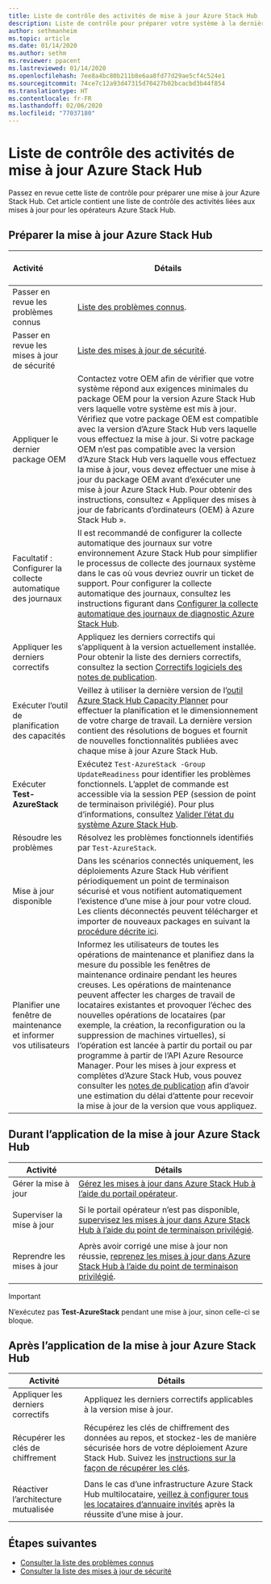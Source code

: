 ```yaml
---
title: Liste de contrôle des activités de mise à jour Azure Stack Hub
description: Liste de contrôle pour préparer votre système à la dernière mise à jour Azure Stack Hub.
author: sethmanheim
ms.topic: article
ms.date: 01/14/2020
ms.author: sethm
ms.reviewer: ppacent
ms.lastreviewed: 01/14/2020
ms.openlocfilehash: 7ee8a4bc80b211b8e6aa8fd77d29ae5cf4c524e1
ms.sourcegitcommit: 74ce7c12a93d47315d70427b02bcacbd3b44f854
ms.translationtype: HT
ms.contentlocale: fr-FR
ms.lasthandoff: 02/06/2020
ms.locfileid: "77037180"
---
```

# <a name="azure-stack-hub-update-activity-checklist"></a>Liste de contrôle des activités de mise à jour Azure Stack Hub

Passez en revue cette liste de contrôle pour préparer une mise à jour Azure Stack Hub. Cet article contient une liste de contrôle des activités liées aux mises à jour pour les opérateurs Azure Stack Hub.

## <a name="prepare-for-azure-stack-hub-update"></a>Préparer la mise à jour Azure Stack Hub

| &nbsp; &nbsp; &nbsp; &nbsp; &nbsp; &nbsp; &nbsp; &nbsp; &nbsp; &nbsp; &nbsp; Activité &nbsp; &nbsp; &nbsp; &nbsp; &nbsp; &nbsp; &nbsp; &nbsp; &nbsp; &nbsp; &nbsp;                   | Détails                                                   |
|------------------------------|-----------------------------------------------------------|
| Passer en revue les problèmes connus     | [Liste des problèmes connus](known-issues.md).                |
| Passer en revue les mises à jour de sécurité | [Liste des mises à jour de sécurité](release-notes-security-updates.md).      |
| Appliquer le dernier package OEM | Contactez votre OEM afin de vérifier que votre système répond aux exigences minimales du package OEM pour la version Azure Stack Hub vers laquelle votre système est mis à jour. Vérifiez que votre package OEM est compatible avec la version d’Azure Stack Hub vers laquelle vous effectuez la mise à jour. Si votre package OEM n’est pas compatible avec la version d’Azure Stack Hub vers laquelle vous effectuez la mise à jour, vous devez effectuer une mise à jour du package OEM avant d’exécuter une mise à jour Azure Stack Hub. Pour obtenir des instructions, consultez « Appliquer des mises à jour de fabricants d’ordinateurs (OEM) à Azure Stack Hub ». |
| Facultatif : Configurer la collecte automatique des journaux | Il est recommandé de configurer la collecte automatique des journaux sur votre environnement Azure Stack Hub pour simplifier le processus de collecte des journaux système dans le cas où vous devriez ouvrir un ticket de support. Pour configurer la collecte automatique des journaux, consultez les instructions figurant dans [Configurer la collecte automatique des journaux de diagnostic Azure Stack Hub](azure-stack-configure-automatic-diagnostic-log-collection.md). |
| Appliquer les derniers correctifs | Appliquez les derniers correctifs qui s’appliquent à la version actuellement installée. Pour obtenir la liste des derniers correctifs, consultez la section [Correctifs logiciels des notes de publication](release-notes.md). |
| Exécuter l’outil de planification des capacités | Veillez à utiliser la dernière version de l’[outil Azure Stack Hub Capacity Planner](azure-stack-capacity-planning-overview.md) pour effectuer la planification et le dimensionnement de votre charge de travail. La dernière version contient des résolutions de bogues et fournit de nouvelles fonctionnalités publiées avec chaque mise à jour Azure Stack Hub. |
| Exécuter **Test-AzureStack** | Exécutez `Test-AzureStack -Group UpdateReadiness` pour identifier les problèmes fonctionnels. L’applet de commande est accessible via la session PEP (session de point de terminaison privilégié). Pour plus d’informations, consultez [Valider l’état du système Azure Stack Hub](azure-stack-diagnostic-test.md). |
| Résoudre les problèmes | Résolvez les problèmes fonctionnels identifiés par `Test-AzureStack`. |
| Mise à jour disponible | Dans les scénarios connectés uniquement, les déploiements Azure Stack Hub vérifient périodiquement un point de terminaison sécurisé et vous notifient automatiquement l’existence d’une mise à jour pour votre cloud. Les clients déconnectés peuvent télécharger et importer de nouveaux packages en suivant la [procédure décrite ici](azure-stack-apply-updates.md). |
| Planifier une fenêtre de maintenance et informer vos utilisateurs | Informez les utilisateurs de toutes les opérations de maintenance et planifiez dans la mesure du possible les fenêtres de maintenance ordinaire pendant les heures creuses. Les opérations de maintenance peuvent affecter les charges de travail de locataires existantes et provoquer l’échec des nouvelles opérations de locataires (par exemple, la création, la reconfiguration ou la suppression de machines virtuelles), si l’opération est lancée à partir du portail ou par programme à partir de l’API Azure Resource Manager. Pour les mises à jour express et complètes d’Azure Stack Hub, vous pouvez consulter les [notes de publication](release-notes.md) afin d’avoir une estimation du délai d’attente pour recevoir la mise à jour de la version que vous appliquez. |

## <a name="during-azure-stack-hub-update"></a>Durant l’application de la mise à jour Azure Stack Hub

| Activité | Détails |
|--------------------|------------------------------------------------------------------------------------------------------|
| Gérer la mise à jour |[Gérez les mises à jour dans Azure Stack Hub à l’aide du portail opérateur](azure-stack-updates.md). |
|  |  |
| Superviser la mise à jour | Si le portail opérateur n’est pas disponible, [supervisez les mises à jour dans Azure Stack Hub à l’aide du point de terminaison privilégié](azure-stack-monitor-update.md). |
|  |  |
| Reprendre les mises à jour | Après avoir corrigé une mise à jour non réussie, [reprenez les mises à jour dans Azure Stack Hub à l’aide du point de terminaison privilégié](azure-stack-monitor-update.md). |

> [!IMPORTANT]  
> N’exécutez pas **Test-AzureStack** pendant une mise à jour, sinon celle-ci se bloque.

## <a name="after-azure-stack-hub-update"></a>Après l’application de la mise à jour Azure Stack Hub

| Activité | Détails |
|--------------------------|----------------------------------------------------------------------------------------------------------------------------------------------------------------|
| Appliquer les derniers correctifs | Appliquez les derniers correctifs applicables à la version mise à jour. |
| Récupérer les clés de chiffrement | Récupérez les clés de chiffrement des données au repos, et stockez-les de manière sécurisée hors de votre déploiement Azure Stack Hub. Suivez les [instructions sur la façon de récupérer les clés](azure-stack-security-bitlocker.md). |
|  |  |
| Réactiver l’architecture mutualisée | Dans le cas d’une infrastructure Azure Stack Hub multilocataire, [veillez à configurer tous les locataires d’annuaire invités](azure-stack-enable-multitenancy.md#configure-guest-directory) après la réussite d’une mise à jour. |

## <a name="next-steps"></a>Étapes suivantes

- [Consulter la liste des problèmes connus](known-issues.md)
- [Consulter la liste des mises à jour de sécurité](release-notes-security-updates.md)
